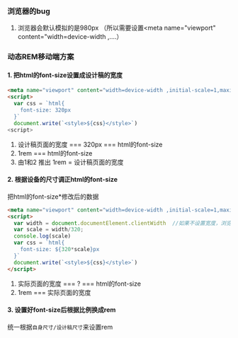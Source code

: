 ### 浏览器的bug

1. 浏览器会默认模拟的是980px  （所以需要设置<meta name="viewport" content="width=device-width ,....）

### 动态REM移动端方案

#### 1. 把html的font-size设置成设计稿的宽度

```html
<meta name="viewport" content="width=device-width ,initial-scale=1,maximum-scale=1,minimum-scale=1" >  <!--如果不设置width= device-width,则浏览器默认模拟的是980px-->
<script>
  var css = `html{
	font-size: 320px
  }`	
  document.write(`<style>${css}</style>`)
<script>  
```

1. 设计稿页面的宽度 === 320px === html的font-size
2. 1rem === html的font-size
3. 由1和2 推出 1rem = 设计稿页面的宽度

#### 2. 根据设备的尺寸调正html的font-size

把html的font-size*修改后的数据

```html
<meta name="viewport" content="width=device-width ,initial-scale=1,maximum-scale=1,minimum-scale=1" >  <!--如果不设置width= device-width,则浏览器默认模拟的是980px-->
<script>
  var width = document.documentElement.clientWidth  //如果不设置宽度，浏览器默认模拟的是980px
  var scale = width/320;
  console.log(scale)
  var css = `html{
	font-size: ${320*scale}px
  }`	
  document.write(`<style>${css}</style>`)
</script>  
```

1. 实际页面的宽度 === ? === html的font-size
2. 1rem === 实际页面的宽度

#### 3. 设置好font-size后根据比例换成rem

统一根据`自身尺寸/设计稿尺寸`来设置rem



